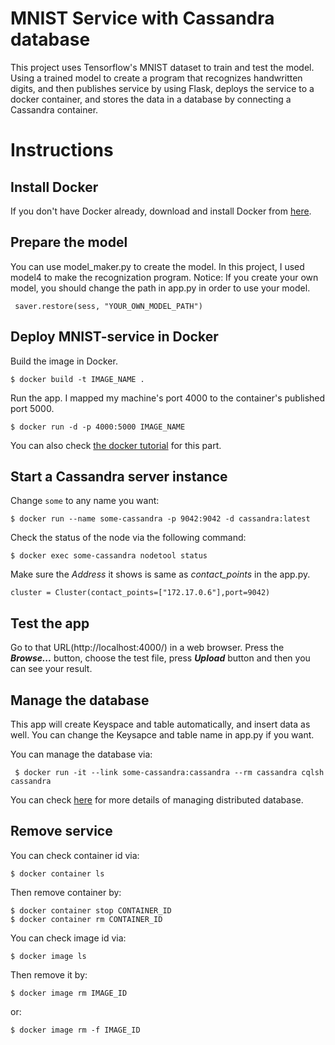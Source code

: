 # MNIST Service with Cassandra database

This project uses Tensorflow's MNIST dataset to train and test the model. Using a trained model to create a program that recognizes handwritten digits, and then publishes service by using Flask, deploys the service to a docker container, and stores the data in a database by connecting a Cassandra container.


# Instructions

## Install Docker

If you don't have Docker already, download and install Docker from [here](https://docs.docker.com/install/).

## Prepare the model
You can use model_maker.py to create the model. In this project, I used model4 to make the recognization program.
Notice: If you create your own model, you should change the path in app.py in order to use your model. 

     saver.restore(sess, "YOUR_OWN_MODEL_PATH")

## Deploy MNIST-service in Docker

Build the image in Docker.

    $ docker build -t IMAGE_NAME .
Run the app. I mapped my machine's port 4000 to the container's published port 5000.

    $ docker run -d -p 4000:5000 IMAGE_NAME
You can also check [the docker tutorial](https://docs.docker.com/get-started/part2/) for this part.


## Start a Cassandra server instance 
Change `some` to any name you want:

    $ docker run --name some-cassandra -p 9042:9042 -d cassandra:latest
Check the status of the node via the following command:

    $ docker exec some-cassandra nodetool status
Make sure the *Address* it shows is same as *contact_points* in the app.py.

    cluster = Cluster(contact_points=["172.17.0.6"],port=9042)

## Test the app

Go to that URL(http://localhost:4000/) in a web browser. Press the ***Browse...*** button, choose the test file, press ***Upload*** button and then you can see your result.

## Manage the database

This app will create Keyspace and table automatically, and insert data as well. You can change the Keysapce and table name in app.py  if you want.

You can manage the database via:

     $ docker run -it --link some-cassandra:cassandra --rm cassandra cqlsh cassandra
You can check [here](https://www.tutorialspoint.com/cassandra/index.htm) for more details of managing distributed database.

## Remove service

You can check container id via:

    $ docker container ls
Then remove container by:

    $ docker container stop CONTAINER_ID
    $ docker container rm CONTAINER_ID
You can check image id via:

    $ docker image ls
Then remove it by:

    $ docker image rm IMAGE_ID
or:

    $ docker image rm -f IMAGE_ID


